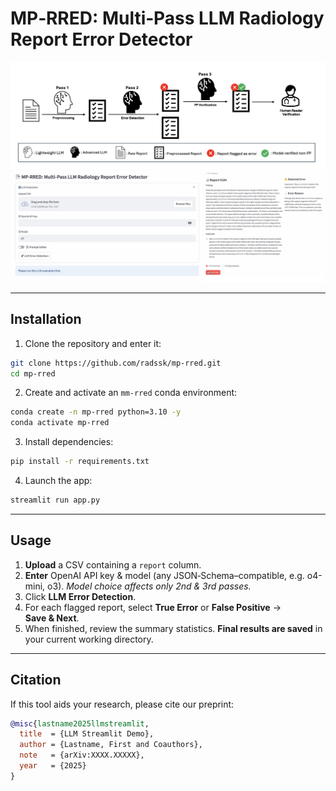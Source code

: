 # MP‑RRED: Multi‑Pass LLM Radiology Report Error Detector

![Three-pass LLM pipeline](assets/pipeline.png)
![](assets/ui.png)

---

## Installation

1. Clone the repository and enter it:

```bash
git clone https://github.com/radssk/mp-rred.git
cd mp-rred
```

2. Create and activate an `mm-rred` conda environment:
```bash
conda create -n mp-rred python=3.10 -y
conda activate mp-rred
```

3. Install dependencies:
```bash
pip install -r requirements.txt
```

4. Launch the app:
```bash
streamlit run app.py
```

---

## Usage

1. **Upload** a CSV containing a `report` column.
2. **Enter** OpenAI API key & model (any JSON‑Schema–compatible, e.g. o4-mini, o3). *Model choice affects only 2nd & 3rd passes.*
3. Click **LLM Error Detection**.
4. For each flagged report, select **True Error** or **False Positive** → **Save & Next**.
5. When finished, review the summary statistics. **Final results are saved** in your current working directory.

---

## Citation

If this tool aids your research, please cite our preprint:

```bibtex
@misc{lastname2025llmstreamlit,
  title  = {LLM Streamlit Demo},
  author = {Lastname, First and Coauthors},
  note   = {arXiv:XXXX.XXXXX},
  year   = {2025}
}
```
